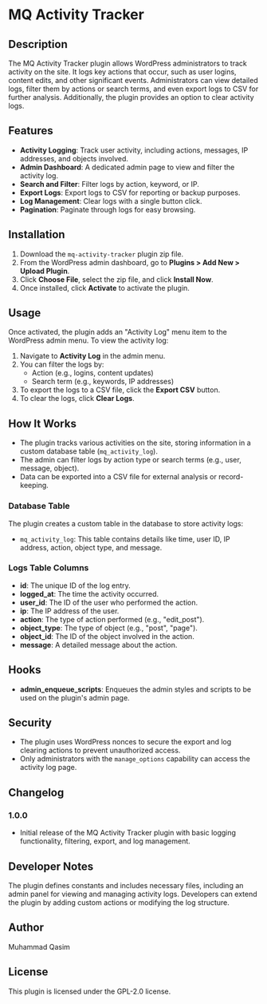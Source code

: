 # MQ Activity Tracker

## Description

The MQ Activity Tracker plugin allows WordPress administrators to track activity on the site. It logs key actions that occur, such as user logins, content edits, and other significant events. Administrators can view detailed logs, filter them by actions or search terms, and even export logs to CSV for further analysis. Additionally, the plugin provides an option to clear activity logs.

## Features

- **Activity Logging**: Track user activity, including actions, messages, IP addresses, and objects involved.
- **Admin Dashboard**: A dedicated admin page to view and filter the activity log.
- **Search and Filter**: Filter logs by action, keyword, or IP.
- **Export Logs**: Export logs to CSV for reporting or backup purposes.
- **Log Management**: Clear logs with a single button click.
- **Pagination**: Paginate through logs for easy browsing.

## Installation

1. Download the `mq-activity-tracker` plugin zip file.
2. From the WordPress admin dashboard, go to **Plugins > Add New > Upload Plugin**.
3. Click **Choose File**, select the zip file, and click **Install Now**.
4. Once installed, click **Activate** to activate the plugin.

## Usage

Once activated, the plugin adds an "Activity Log" menu item to the WordPress admin menu. To view the activity log:

1. Navigate to **Activity Log** in the admin menu.
2. You can filter the logs by:
   - Action (e.g., logins, content updates)
   - Search term (e.g., keywords, IP addresses)
3. To export the logs to a CSV file, click the **Export CSV** button.
4. To clear the logs, click **Clear Logs**.

## How It Works

- The plugin tracks various activities on the site, storing information in a custom database table (`mq_activity_log`).
- The admin can filter logs by action type or search terms (e.g., user, message, object).
- Data can be exported into a CSV file for external analysis or record-keeping.

### Database Table

The plugin creates a custom table in the database to store activity logs:

- `mq_activity_log`: This table contains details like time, user ID, IP address, action, object type, and message.

### Logs Table Columns

- **id**: The unique ID of the log entry.
- **logged_at**: The time the activity occurred.
- **user_id**: The ID of the user who performed the action.
- **ip**: The IP address of the user.
- **action**: The type of action performed (e.g., "edit_post").
- **object_type**: The type of object (e.g., "post", "page").
- **object_id**: The ID of the object involved in the action.
- **message**: A detailed message about the action.

## Hooks

- **admin_enqueue_scripts**: Enqueues the admin styles and scripts to be used on the plugin's admin page.

## Security

- The plugin uses WordPress nonces to secure the export and log clearing actions to prevent unauthorized access.
- Only administrators with the `manage_options` capability can access the activity log page.

## Changelog

### 1.0.0
- Initial release of the MQ Activity Tracker plugin with basic logging functionality, filtering, export, and log management.

## Developer Notes

The plugin defines constants and includes necessary files, including an admin panel for viewing and managing activity logs. Developers can extend the plugin by adding custom actions or modifying the log structure.

## Author

Muhammad Qasim

## License

This plugin is licensed under the GPL-2.0 license.

